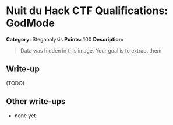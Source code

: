 # Nuit du Hack CTF Qualifications: GodMode

**Category:** Steganalysis
**Points:** 100
**Description:**

> Data was hidden in this image. Your goal is to extract them

## Write-up

(TODO)

## Other write-ups

* none yet

